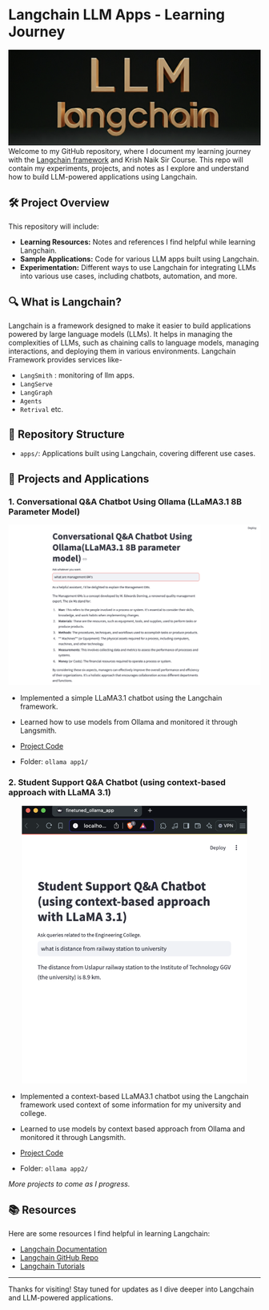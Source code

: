 # Langchain LLM Apps - Learning Journey
![Header Image](img%20header.png)
Welcome to my GitHub repository, where I document my learning journey with the [Langchain framework](https://langchain.com/) and Krish Naik Sir Course. This repo will contain my experiments, projects, and notes as I explore and understand how to build LLM-powered applications using Langchain.

## 🛠️ Project Overview

This repository will include:
- **Learning Resources:** Notes and references I find helpful while learning Langchain.
- **Sample Applications:** Code for various LLM apps built using Langchain.
- **Experimentation:** Different ways to use Langchain for integrating LLMs into various use cases, including chatbots, automation, and more.

## 🔍 What is Langchain?

Langchain is a framework designed to make it easier to build applications powered by large language models (LLMs). It helps in managing the complexities of LLMs, such as chaining calls to language models, managing interactions, and deploying them in various environments. Langchain Framework provides services like-
- `LangSmith` : monitoring of llm apps.
- `LangServe`
- `LangGraph`
- `Agents`
- `Retrival` etc.

## 📁 Repository Structure

- `apps/`: Applications built using Langchain, covering different use cases.

## 🚀 Projects and Applications

### 1. Conversational Q&A Chatbot Using Ollama (LLaMA3.1 8B Parameter Model)
![Ollama Langchain App](ollama%20app1/1_ollama_langchain_app.png)

- Implemented a simple LLaMA3.1 chatbot using the Langchain framework. 
- Learned how to use models from Ollama and monitored it through Langsmith.

- [Project Code](ollama%20app1/1_ollama_langchain_app.py)
- Folder: `ollama app1/`

### 2. Student Support Q&A Chatbot (using context-based approach with LLaMA 3.1)
<div align="center">
  <img src="ollama%20app2/Student%20Support%20Q&A%20Chatbot.png" alt="Ollama Langchain App" width="450"/>
</div>

- Implemented a context-based LLaMA3.1 chatbot using the Langchain framework used context of some information for my university and college.
- Learned to use models by context based approach from Ollama and monitored it through Langsmith.

- [Project Code](ollama%20app1/2_ContextBased_ollama_app.py)
- Folder: `ollama app2/`

*More projects to come as I progress.*

## 📚 Resources

Here are some resources I find helpful in learning Langchain:
- [Langchain Documentation](https://python.langchain.com/en/latest/)
- [Langchain GitHub Repo](https://github.com/hwchase17/langchain)
- [Langchain Tutorials](https://www.youtube.com/channel/UCd5BZT1dzaM_lpmxP0o3POg)

---

Thanks for visiting! Stay tuned for updates as I dive deeper into Langchain and LLM-powered applications.
